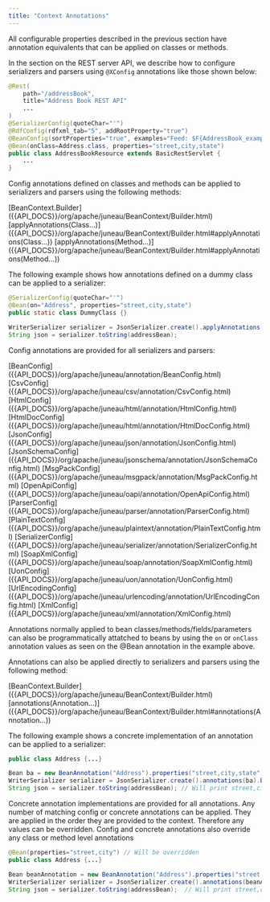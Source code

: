 ```yaml
---
title: "Context Annotations"
---
```


All configurable properties described in the previous section have annotation equivalents that can be applied on classes or methods.

In the section on the REST server API, we describe how to configure serializers and parsers using `@XConfig` annotations like those shown below:

```java
@Rest(
    path="/addressBook",
    title="Address Book REST API"
    ...
)
@SerializerConfig(quoteChar="'")
@RdfConfig(rdfxml_tab="5", addRootProperty="true")
@BeanConfig(sortProperties="true", examples="Feed: $F{AddressBook_example.json}")
@Bean(onClass=Address.class, properties="street,city,state")
public class AddressBookResource extends BasicRestServlet {
    ...
}
```

Config annotations defined on classes and methods can be applied to serializers and parsers using the following methods:

<tree>
<java-class>[BeanContext.Builder]({{API_DOCS}}/org/apache/juneau/BeanContext/Builder.html)</java-class>
<node-1><java-method>[applyAnnotations(Class...)]({{API_DOCS}}/org/apache/juneau/BeanContext/Builder.html#applyAnnotations(Class...))</java-method></node-1>
<node-1><java-method>[applyAnnotations(Method...)]({{API_DOCS}}/org/apache/juneau/BeanContext/Builder.html#applyAnnotations(Method...))</java-method></node-1>
</tree>

The following example shows how annotations defined on a dummy class can be applied to a serializer:

```java
@SerializerConfig(quoteChar="'")
@Bean(on="Address", properties="street,city,state")
public static class DummyClass {}

WriterSerializer serializer = JsonSerializer.create().applyAnnotations(DummyClass.class).build();
String json = serializer.toString(addressBean);
```

Config annotations are provided for all serializers and parsers:

<tree>
<java-class>[BeanConfig]({{API_DOCS}}/org/apache/juneau/annotation/BeanConfig.html)</java-class>  
<java-class>[CsvConfig]({{API_DOCS}}/org/apache/juneau/csv/annotation/CsvConfig.html)</java-class>  
<java-class>[HtmlConfig]({{API_DOCS}}/org/apache/juneau/html/annotation/HtmlConfig.html)</java-class>  
<java-class>[HtmlDocConfig]({{API_DOCS}}/org/apache/juneau/html/annotation/HtmlDocConfig.html)</java-class>  
<java-class>[JsonConfig]({{API_DOCS}}/org/apache/juneau/json/annotation/JsonConfig.html)</java-class>  
<java-class>[JsonSchemaConfig]({{API_DOCS}}/org/apache/juneau/jsonschema/annotation/JsonSchemaConfig.html)</java-class>  
<java-class>[MsgPackConfig]({{API_DOCS}}/org/apache/juneau/msgpack/annotation/MsgPackConfig.html)</java-class>  
<java-class>[OpenApiConfig]({{API_DOCS}}/org/apache/juneau/oapi/annotation/OpenApiConfig.html)</java-class>  
<java-class>[ParserConfig]({{API_DOCS}}/org/apache/juneau/parser/annotation/ParserConfig.html)</java-class>  
<java-class>[PlainTextConfig]({{API_DOCS}}/org/apache/juneau/plaintext/annotation/PlainTextConfig.html)</java-class>  
<java-class>[SerializerConfig]({{API_DOCS}}/org/apache/juneau/serializer/annotation/SerializerConfig.html)</java-class>  
<java-class>[SoapXmlConfig]({{API_DOCS}}/org/apache/juneau/soap/annotation/SoapXmlConfig.html)</java-class>  
<java-class>[UonConfig]({{API_DOCS}}/org/apache/juneau/uon/annotation/UonConfig.html)</java-class>  
<java-class>[UrlEncodingConfig]({{API_DOCS}}/org/apache/juneau/urlencoding/annotation/UrlEncodingConfig.html)</java-class>  
<java-class>[XmlConfig]({{API_DOCS}}/org/apache/juneau/xml/annotation/XmlConfig.html)</java-class>  
</tree>

Annotations normally applied to bean classes/methods/fields/parameters can also be programmatically attatched to beans by using the `on` or `onClass` annotation values as seen on the @Bean annotation in the example above.

Annotations can also be applied directly to serializers and parsers using the following method:

<tree>
<java-class>[BeanContext.Builder]({{API_DOCS}}/org/apache/juneau/BeanContext/Builder.html)</java-class>
<node-1><java-method>[annotations(Annotation...)]({{API_DOCS}}/org/apache/juneau/BeanContext/Builder.html#annotations(Annotation...))</java-method></node-1>
</tree>

The following example shows a concrete implementation of an annotation can be applied to a serializer:

```java
public class Address {...}

Bean ba = new BeanAnnotation("Address").properties("street,city,state");
WriterSerializer serializer = JsonSerializer.create().annotations(ba).build();
String json = serializer.toString(addressBean); // Will print street,city,state
```

Concrete annotation implementations are provided for all annotations.
Any number of matching config or concrete annotations can be applied.
They are applied in the order they are provided to the context.
Therefore any values can be overridden.
Config and concrete annotations also override any class or method level annotations

```java
@Bean(properties="street,city") // Will be overridden
public class Address {...}

Bean beanAnnotation = new BeanAnnotation("Address").properties("street,city,state");
WriterSerializer serializer = JsonSerializer.create().annotations(beanAnnotation).build();
String json = serializer.toString(addressBean);  // Will print street,city,state
```